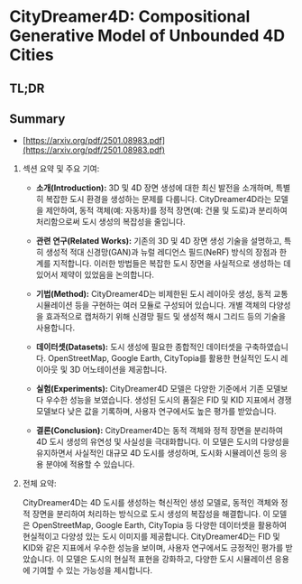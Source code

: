 # CityDreamer4D: Compositional Generative Model of Unbounded 4D Cities
## TL;DR
## Summary
- [https://arxiv.org/pdf/2501.08983.pdf](https://arxiv.org/pdf/2501.08983.pdf)

1. 섹션 요약 및 주요 기여:

   - **소개(Introduction):** 
     3D 및 4D 장면 생성에 대한 최신 발전을 소개하며, 특별히 복잡한 도시 환경을 생성하는 문제를 다룹니다. CityDreamer4D라는 모델을 제안하여, 동적 객체(예: 자동차)를 정적 장면(예: 건물 및 도로)과 분리하여 처리함으로써 도시 생성의 복잡성을 줄입니다.

   - **관련 연구(Related Works):** 
     기존의 3D 및 4D 장면 생성 기술을 설명하고, 특히 생성적 적대 신경망(GAN)과 뉴럴 레디언스 필드(NeRF) 방식의 장점과 한계를 지적합니다. 이러한 방법들은 복잡한 도시 장면을 사실적으로 생성하는 데 있어서 제약이 있었음을 논의합니다.

   - **기법(Method):** 
     CityDreamer4D는 비제한된 도시 레이아웃 생성, 동적 교통 시뮬레이션 등을 구현하는 여러 모듈로 구성되어 있습니다. 개별 객체의 다양성을 효과적으로 캡처하기 위해 신경망 필드 및 생성적 해시 그리드 등의 기술을 사용합니다.

   - **데이터셋(Datasets):** 
     도시 생성에 필요한 종합적인 데이터셋을 구축하였습니다. OpenStreetMap, Google Earth, CityTopia를 활용한 현실적인 도시 레이아웃 및 3D 어노테이션을 제공합니다.

   - **실험(Experiments):** 
     CityDreamer4D 모델은 다양한 기준에서 기존 모델보다 우수한 성능을 보였습니다. 생성된 도시의 품질은 FID 및 KID 지표에서 경쟁 모델보다 낮은 값을 기록하며, 사용자 연구에서도 높은 평가를 받았습니다.

   - **결론(Conclusion):** 
     CityDreamer4D는 동적 객체와 정적 장면을 분리하여 4D 도시 생성의 유연성 및 사실성을 극대화합니다. 이 모델은 도시의 다양성을 유지하면서 사실적인 대규모 4D 도시를 생성하며, 도시화 시뮬레이션 등의 응용 분야에 적용할 수 있습니다.

2. 전체 요약:

   CityDreamer4D는 4D 도시를 생성하는 혁신적인 생성 모델로, 동적인 객체와 정적 장면을 분리하여 처리하는 방식으로 도시 생성의 복잡성을 해결합니다. 이 모델은 OpenStreetMap, Google Earth, CityTopia 등 다양한 데이터셋을 활용하여 현실적이고 다양성 있는 도시 이미지를 제공합니다. CityDreamer4D는 FID 및 KID와 같은 지표에서 우수한 성능을 보이며, 사용자 연구에서도 긍정적인 평가를 받았습니다. 이 모델은 도시의 현실적 표현을 강화하고, 다양한 도시 시뮬레이션 응용에 기여할 수 있는 가능성을 제시합니다.